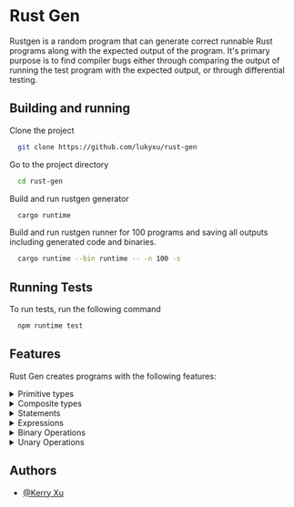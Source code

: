# Rust Gen

Rustgen is a random program that can generate correct runnable Rust programs along with the expected output of the program. It's primary purpose is to find compiler bugs either through comparing the output of running the test program with the expected output, or through differential testing.


## Building and running

Clone the project

```bash
  git clone https://github.com/lukyxu/rust-gen
```

Go to the project directory

```bash
  cd rust-gen
```

Build and run rustgen generator

```bash
  cargo runtime
```

Build and run rustgen runner for 100 programs and saving all outputs including generated code and binaries.

```bash
  cargo runtime --bin runtime -- -n 100 -s
```

## Running Tests

To run tests, run the following command

```bash
  npm runtime test
```

## Features

Rust Gen creates programs with the following features:

<details><summary>Primitive types</summary>

| Feature      | Status |
| -----------  | -------|
| Int (all)    | 🟢    |
| UInt (all)   | 🟢    |
| Bool         | 🟢    |
| Char         | 🔴    |
| String       | 🔴    |
| Float        | 🔴    |

</details>

<details><summary>Composite types</summary>

| Feature      | Status |
| -----------  | -------|
| Tuple        | 🟢    |
| Array        | 🟢    |
| Box          | 🔴    |
| Pointer      | 🔴    |
| Enum         | 🔴    |
| Struct       | 🔴    |

</details>

<details><summary>Statements</summary>

| Feature              | Status |
| -------------------- | -------|
| Local Declaration    | 🟢    |
| Local Initialization | 🔴    |
| Expression           | 🟢    |
| Semicolon            | 🟢    |
| Item                 | 🟡    |

</details>

<details><summary>Expressions</summary>

| Feature               | Status |
| ----------------------| -------|
| Literal               | 🟢    |
| Binary                | 🟡    |
| Unary                 | 🟡    |
| Cast                  | 🟡    |
| If                    | 🟢    |
| Block                 | 🟢    |
| Ident                 | 🟡    |
| Tuple                 | 🟢    |
| Assign                | 🟢    |
| Call (Function)       | 🔴    |
| Call (Method)         | 🔴    |
| Type (Ascription)     | 🔴    |
| While                 | 🔴    |
| For Loop              | 🔴    |
| Loop                  | 🔴    |
| Match                 | 🔴    |
| Field                 | 🟢    |
| Index                 | 🟢    |
| Address Of            | 🔴    |
| Repeat (Array)        | 🔴    |
| Struct                | 🟢    |

</details>

<details><summary>Binary Operations</summary>

| Feature     | Status |
| ----------- | -------|
| Add         | 🟢    |
| Sub         | 🟢    |
| Mul         | 🟢    |
| Div         | 🟢    |
| Rem         | 🟢    |
| And         | 🟢    |
| Or          | 🟢    |
| BitXor      | 🔴    |
| BitAnd      | 🔴    |
| BitOr       | 🔴    |
| Shl         | 🔴    |
| Shr         | 🔴    |
| Eq          | 🟢    |
| Lq          | 🔴    |
| Ne          | 🟢    |
| Ge          | 🔴    |
| Gt          | 🔴    |

</details>

<details><summary>Unary Operations</summary>

| Feature     | Status |
| ----------- | -------|
| Deref       | 🔴    |
| Not         | 🟢    |
| Neg         | 🟢    |

</details>


## Authors
- [@Kerry Xu](https://www.github.com/lukyxu)